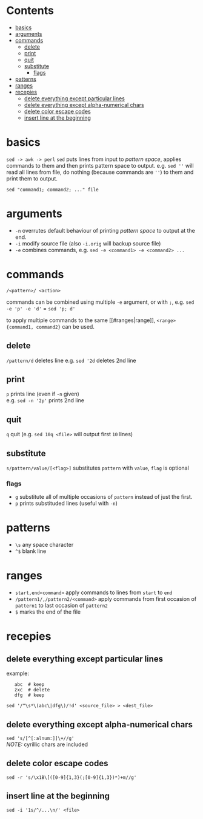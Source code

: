 # Contents

- [basics](#basics)
- [arguments](#arguments)
- [commands](#commands)
    - [delete](#delete)
    - [print](#print)
    - [quit](#quit)
    - [substitute](#substitute)
        - [flags](#flags)
- [patterns](#patterns)
- [ranges](#ranges)
- [recepies](#recepies)
    - [delete everything except particular lines](#delete-everything-except-particular-lines)
    - [delete everything except alpha-numerical chars](#delete-everything-except-alpha-numerical-chars)
    - [delete color escape codes](#delete-color-escape-codes)
    - [insert line at the beginning](#insert-line-at-the-beginning)

# basics
`sed -> awk -> perl`
`sed` puts lines from input to *pattern space*, applies commands to them and then prints pattern space to output.
e.g.
`sed ''` will read all lines from file, do nothing (because commands are `''`) to them and print them to output.

`sed "command1; command2; ..." file`


# arguments
* `-n` overrutes default behaviour of printing *pattern space* to output at the end.
* `-i` modify source file (also `-i.orig` will backup source file)
* `-e` combines commands, e.g. `sed -e <command1> -e <command2> ...`


# commands
`/<pattern>/ <action>`

commands can be combined using multiple `-e` argument, or with `;`, e.g. `sed -e 'p' -e 'd'` = `sed 'p; d'`

to apply multiple commands to the same [[#ranges|range]], `<range> {command1, command2}` can be used.

## delete
`/pattern/d` deletes line
e.g. `sed '2d` deletes 2nd line

## print
`p` prints line (even if `-n` given)  
e.g. `sed -n '2p'` prints 2nd line

## quit
`q` quit (e.g. `sed 10q <file>` will output first `10` lines)

## substitute
`s/pattern/value/[<flag>]` substitutes `pattern` with `value`, `flag` is optional

### flags
* `g` substitute all of multiple occasions of `pattern` instead of just the first.
* `p` prints substituded lines (useful with `-n`)


# patterns
* `\s` any space character
* `^$` blank line


# ranges
* `start,end<command>` apply commands to lines from `start` to `end`
* `/pattern1/,/pattern2/<command>` apply commands from first occasion of `pattern1` to last occasion of `pattern2`
* `$` marks the end of the file


# recepies

## delete everything except particular lines 
example:
```
   abc  # keep
   zxc  # delete
   dfg  # keep
```
`sed '/^\s*\(abc\|dfg\)/!d' <source_file> > <dest_file>`
 
## delete everything except alpha-numerical chars
`sed 's/[^[:alnum:]]\+//g'`  
*NOTE:* cyrillic chars are included

## delete color escape codes
`sed -r 's/\x1B\[([0-9]{1,3}(;[0-9]{1,3})*)+m//g'`

## insert line at the beginning
`sed -i '1s/^/...\n/' <file>`
